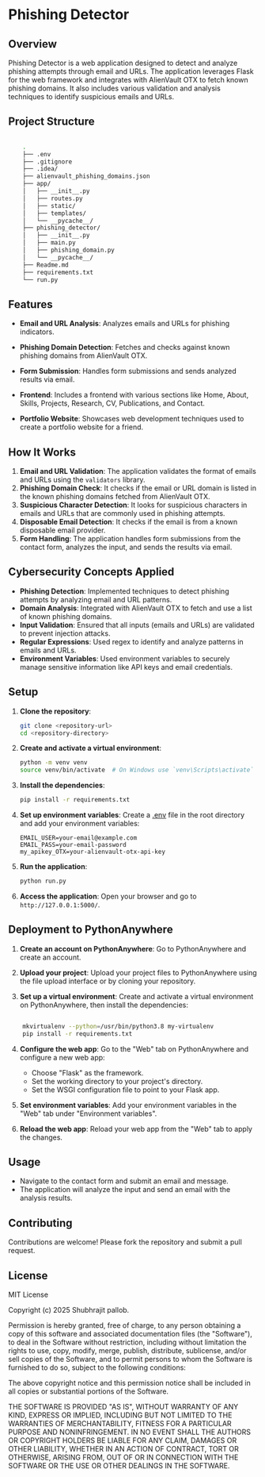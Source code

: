 # Phishing Detector

## Overview

Phishing Detector is a web application designed to detect and analyze phishing attempts through email and URLs. The application leverages Flask for the web framework and integrates with AlienVault OTX to fetch known phishing domains. It also includes various validation and analysis techniques to identify suspicious emails and URLs.

## Project Structure

```sh

    .
    ├── .env
    ├── .gitignore
    ├── .idea/
    ├── alienvault_phishing_domains.json
    ├── app/
    │   ├── __init__.py
    │   ├── routes.py
    │   ├── static/
    │   ├── templates/
    │   └── __pycache__/
    ├── phishing_detector/
    │   ├── __init__.py
    │   ├── main.py
    │   ├── phishing_domain.py
    │   └── __pycache__/
    ├── Readme.md
    ├── requirements.txt
    └── run.py

```


## Features

- **Email and URL Analysis**: Analyzes emails and URLs for phishing indicators.
- **Phishing Domain Detection**: Fetches and checks against known phishing domains from AlienVault OTX.
- **Form Submission**: Handles form submissions and sends analyzed results via email.
- **Frontend**: Includes a frontend with various sections like Home, About, Skills, Projects, Research, CV, Publications, and Contact.

- **Portfolio Website**: Showcases web development techniques used to create a portfolio website for a friend.


## How It Works

1. **Email and URL Validation**: The application validates the format of emails and URLs using the `validators` library.
2. **Phishing Domain Check**: It checks if the email or URL domain is listed in the known phishing domains fetched from AlienVault OTX.
3. **Suspicious Character Detection**: It looks for suspicious characters in emails and URLs that are commonly used in phishing attempts.
4. **Disposable Email Detection**: It checks if the email is from a known disposable email provider.
5. **Form Handling**: The application handles form submissions from the contact form, analyzes the input, and sends the results via email.

## Cybersecurity Concepts Applied

- **Phishing Detection**: Implemented techniques to detect phishing attempts by analyzing email and URL patterns.
- **Domain Analysis**: Integrated with AlienVault OTX to fetch and use a list of known phishing domains.
- **Input Validation**: Ensured that all inputs (emails and URLs) are validated to prevent injection attacks.
- **Regular Expressions**: Used regex to identify and analyze patterns in emails and URLs.
- **Environment Variables**: Used environment variables to securely manage sensitive information like API keys and email credentials.

## Setup

1. **Clone the repository**:
    ```sh
    git clone <repository-url>
    cd <repository-directory>
    ```

2. **Create and activate a virtual environment**:
    ```sh
    python -m venv venv
    source venv/bin/activate  # On Windows use `venv\Scripts\activate`
    ```

3. **Install the dependencies**:
    ```sh
    pip install -r requirements.txt
    ```

4. **Set up environment variables**:
    Create a [.env](http://_vscodecontentref_/10) file in the root directory and add your environment variables:
    ```
    EMAIL_USER=your-email@example.com
    EMAIL_PASS=your-email-password
    my_apikey_OTX=your-alienvault-otx-api-key
    ```

5. **Run the application**:
    ```sh
    python run.py
    ```

6. **Access the application**:
    Open your browser and go to `http://127.0.0.1:5000/`.

## Deployment to PythonAnywhere

1. **Create an account on PythonAnywhere**: Go to PythonAnywhere and create an account.

2. **Upload your project**: Upload your project files to PythonAnywhere using the file upload interface or by cloning your repository.

3. **Set up a virtual environment**: Create and activate a virtual environment on PythonAnywhere, then install the dependencies:

```sh

    mkvirtualenv --python=/usr/bin/python3.8 my-virtualenv
    pip install -r requirements.txt

```

4. **Configure the web app**: Go to the "Web" tab on PythonAnywhere and configure a new web app:

    - Choose "Flask" as the framework.
    - Set the working directory to your project's directory.
    - Set the WSGI configuration file to point to your Flask app.

5. **Set environment variables**: Add your environment variables in the "Web" tab under "Environment variables".

6. **Reload the web app**: Reload your web app from the "Web" tab to apply the changes.

## Usage

- Navigate to the contact form and submit an email and message.
- The application will analyze the input and send an email with the analysis results.

## Contributing

Contributions are welcome! Please fork the repository and submit a pull request.

## License

MIT License

Copyright (c) 2025 Shubhrajit pallob.

Permission is hereby granted, free of charge, to any person obtaining a copy
of this software and associated documentation files (the "Software"), to deal
in the Software without restriction, including without limitation the rights
to use, copy, modify, merge, publish, distribute, sublicense, and/or sell
copies of the Software, and to permit persons to whom the Software is
furnished to do so, subject to the following conditions:

The above copyright notice and this permission notice shall be included in all
copies or substantial portions of the Software.

THE SOFTWARE IS PROVIDED "AS IS", WITHOUT WARRANTY OF ANY KIND, EXPRESS OR
IMPLIED, INCLUDING BUT NOT LIMITED TO THE WARRANTIES OF MERCHANTABILITY,
FITNESS FOR A PARTICULAR PURPOSE AND NONINFRINGEMENT. IN NO EVENT SHALL THE
AUTHORS OR COPYRIGHT HOLDERS BE LIABLE FOR ANY CLAIM, DAMAGES OR OTHER
LIABILITY, WHETHER IN AN ACTION OF CONTRACT, TORT OR OTHERWISE, ARISING FROM,
OUT OF OR IN CONNECTION WITH THE SOFTWARE OR THE USE OR OTHER DEALINGS IN THE
SOFTWARE.